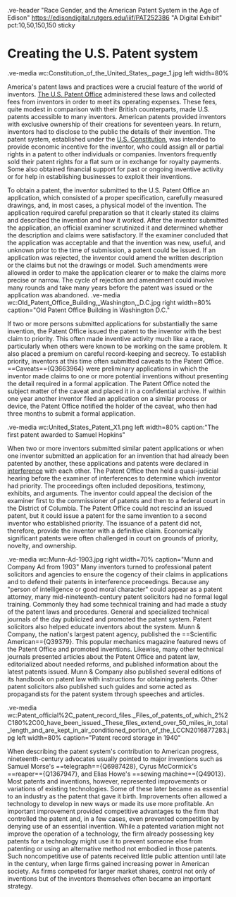 .ve-header "Race Gender, and the American Patent System in the Age of Edison" https://edisondigital.rutgers.edu/iiif/PAT252386 "A Digital Exhibit" pct:10,50,150,150 sticky 

# Creating the U.S. Patent system 
.ve-media wc:Constitution_of_the_United_States,_page_1.jpg left width=80%

America's patent laws and practices were a crucial feature of the world of inventors. [The U.S. Patent Office](https://www.uspto.gov/) administered these laws and collected fees from inventors in order to meet its operating expenses. These fees, quite modest in comparison with their British counterparts, made U.S. patents accessible to many inventors.  American patents provided inventors with exclusive ownership of their creations for seventeen years. In return, inventors had to disclose to the public the details of their invention. The patent system, established under the [U.S. Constitution](https://constitution.congress.gov/browse/essay/artI-S8-C8-4-1/ALDE_00013066/z), was intended to provide economic incentive for the inventor, who could assign all or partial rights in a patent to other individuals or companies. Inventors frequently sold their patent rights for a flat sum or in exchange for royalty payments. Some also obtained financial support for past or ongoing inventive activity or for help in establishing businesses to exploit their inventions.

To obtain a patent, the inventor submitted to the U.S. Patent Office an application, which consisted of a proper specification, carefully measured drawings, and, in most cases, a physical model of the invention. The application required careful preparation so that it clearly stated its claims and described the invention and how it worked. After the inventor submitted the application, an official examiner scrutinized it and determined whether the description and claims were satisfactory. If the examiner concluded that the application was acceptable and that the invention was new, useful, and unknown prior to the time of submission, a patent could be issued. If an application was rejected, the inventor could amend the written description or the claims but not the drawings or model. Such amendments were allowed in order to make the application clearer or to make the claims more precise or narrow. The cycle of rejection and amendment could involve many rounds and take many years before the patent was issued or the application was abandoned.
.ve-media wc:Old_Patent_Office_Building,_Washington,_D.C.jpg right width=80% caption="Old Patent Office Building in Washington D.C."

If two or more persons submitted applications for substantially the same invention, the Patent Office issued the patent to the inventor with the best claim to priority. This often made inventive activity much like a race, particularly when others were known to be working on the same problem. It also placed a premium on careful record-keeping and secrecy. To establish priority, inventors at this time often submitted caveats to the Patent Office. ==Caveats=={Q3663964} were preliminary applications in which the inventor made claims to one or more potential inventions without presenting the detail required in a formal application. The Patent Office noted the subject matter of the caveat and placed it in a confidential archive. If within one year another inventor filed an application on a similar process or device, the Patent Office notified the holder of the caveat, who then had three months to submit a formal application.

.ve-media wc:United_States_Patent_X1.png left width=80% caption:"The first patent awarded to Samuel Hopkins"

When two or more inventors submitted similar patent applications or when one inventor submitted an application for an invention that had already been patented by another, these applications and patents were declared in [interference](https://www.uspto.gov/web/offices/pac/mpep/s2304.html) with each other. The Patent Office then held a quasi-judicial hearing before the examiner of interferences to determine which inventor had priority. The proceedings often included depositions, testimony, exhibits, and arguments. The inventor could appeal the decision of the examiner first to the commissioner of patents and then to a federal court in the District of Columbia. The Patent Office could not rescind an issued patent, but it could issue a patent for the same invention to a second inventor who established priority. The issuance of a patent did not, therefore, provide the inventor with a definitive claim. Economically significant patents were often challenged in court on grounds of priority, novelty, and ownership.

.ve-media wc:Munn-Ad-1903.jpg right width=70% caption="Munn and Company Ad from 1903"
Many inventors turned to professional patent solicitors and agencies to ensure the cogency of their claims in applications and to defend their patents in interference proceedings. Because any "person of intelligence or good moral character" could appear as a patent attorney, many mid-nineteenth-century patent solicitors had no formal legal training. Commonly they had some technical training and had made a study of the patent laws and procedures. 
General and specialized technical journals of the day publicized and promoted the patent system. Patent solicitors also helped educate inventors about the system. Munn & Company, the nation's largest patent agency, published the ==Scientific American=={Q39379}. This popular mechanics magazine featured news of the Patent Office and promoted inventions. Likewise, many other technical journals presented articles about the Patent Office and patent law, editorialized about needed reforms, and published information about the latest patents issued. Munn & Company also published several editions of its handbook on patent law with instructions for obtaining patents. Other patent solicitors also published such guides and some acted as propagandists for the patent system through speeches and articles.

.ve-media wc:Patent_official%2C_patent_record_files._Files_of_patents_of_which_2%2C180%2C00_have_been_issued._These_files_extend_over_50_miles_in_total_length_and_are_kept_in_air_conditioned_portion_of_the_LCCN2016877283.jpg left width=80% caption="Patent record storage in 1940"

When describing the patent system's contribution to American progress, nineteenth-century advocates usually pointed to major inventions such as Samuel Morse's ==telegraph=={Q6987428}, Cyrus McCormick's ==reaper=={Q1367947}, and Elias Howe's ==sewing machine=={Q49013}. Most patents and inventions, however, represented improvements or variations of existing technologies. Some of these later became as essential to an industry as the patent that gave it birth. Improvements often allowed a technology to develop in new ways or made its use more profitable. An important improvement provided competitive advantages to the firm that controlled the patent and, in a few cases, even prevented competition by denying use of an essential invention. While a patented variation might not improve the operation of a technology, the firm already possessing key patents for a technology might use it to prevent someone else from patenting or using an alternative method not embodied in those patents. Such noncompetitive use of patents received little public attention until late in the century, when large firms gained increasing power in American society. As firms competed for larger market shares, control not only of inventions but of the inventors themselves often became an important strategy.
